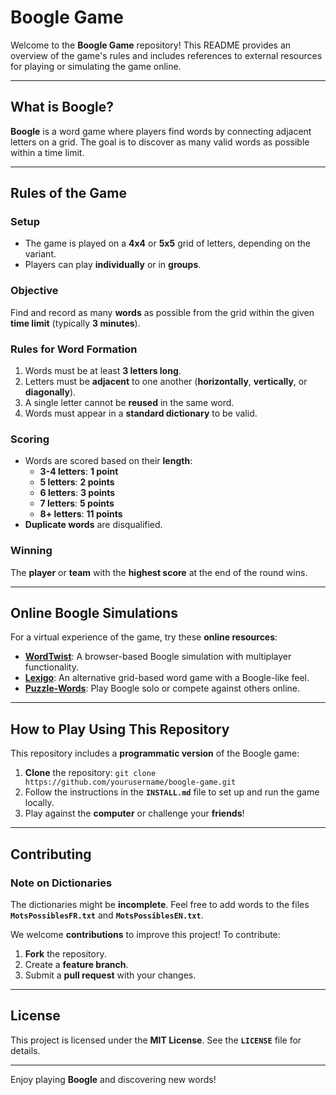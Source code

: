 # **Boogle Game**

Welcome to the **Boogle Game** repository! This README provides an overview of the game's rules and includes references to external resources for playing or simulating the game online.

---

## **What is Boogle?**

**Boogle** is a word game where players find words by connecting adjacent letters on a grid. The goal is to discover as many valid words as possible within a time limit.

---

## **Rules of the Game**

### **Setup**

- The game is played on a **4x4** or **5x5** grid of letters, depending on the variant.
- Players can play **individually** or in **groups**.

### **Objective**

Find and record as many **words** as possible from the grid within the given **time limit** (typically **3 minutes**).

### **Rules for Word Formation**

1. Words must be at least **3 letters long**.
2. Letters must be **adjacent** to one another (**horizontally**, **vertically**, or **diagonally**).
3. A single letter cannot be **reused** in the same word.
4. Words must appear in a **standard dictionary** to be valid.

### **Scoring**

- Words are scored based on their **length**:
  - **3-4 letters**: **1 point**
  - **5 letters**: **2 points**
  - **6 letters**: **3 points**
  - **7 letters**: **5 points**
  - **8+ letters**: **11 points**
- **Duplicate words** are disqualified.

### **Winning**

The **player** or **team** with the **highest score** at the end of the round wins.

---

## **Online Boogle Simulations**

For a virtual experience of the game, try these **online resources**:

- [**WordTwist**](https://www.wordtwist.org/): A browser-based Boogle simulation with multiplayer functionality.
- [**Lexigo**](https://lexigame.com/lexigo/): An alternative grid-based word game with a Boogle-like feel.
- [**Puzzle-Words**](https://www.puzzle-words.com/): Play Boogle solo or compete against others online.

---

## **How to Play Using This Repository**

This repository includes a **programmatic version** of the Boogle game:

1. **Clone** the repository:
   `
   git clone https://github.com/yourusername/boogle-game.git
   `
2. Follow the instructions in the **`INSTALL.md`** file to set up and run the game locally.
3. Play against the **computer** or challenge your **friends**!

---

## **Contributing**

### **Note on Dictionaries**

The dictionaries might be **incomplete**. Feel free to add words to the files **`MotsPossiblesFR.txt`** and **`MotsPossiblesEN.txt`**.

We welcome **contributions** to improve this project! To contribute:

1. **Fork** the repository.
2. Create a **feature branch**.
3. Submit a **pull request** with your changes.

---

## **License**

This project is licensed under the **MIT License**. See the **`LICENSE`** file for details.

---

Enjoy playing **Boogle** and discovering new words!

